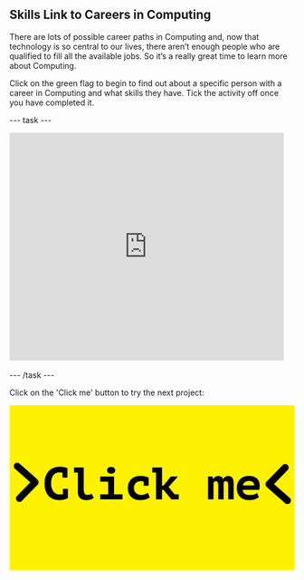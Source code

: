 ## Skills Link to Careers in Computing

There are lots of possible career paths in Computing and, now that technology is so central to our lives, there aren’t enough people who are qualified to fill all the available jobs. So it’s a really great time to learn more about Computing.

Click on the green flag to begin to find out about a specific person with a career in Computing and what skills they have. Tick the activity off once you have completed it.

--- task ---

 <iframe src="https://scratch.mit.edu/projects/325787038/embed" allowtransparency="true" width="485" height="402" frameborder="0" scrolling="no" allowfullscreen></iframe>
 
--- /task ---

Click on the 'Click me' button to try the next project:

<a href="https://codeclub.org/en/scratch1">
<img src="images/Clickme.png">



